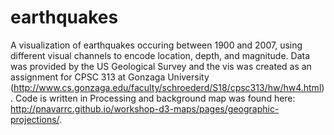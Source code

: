 # earthquakes

A visualization of earthquakes occuring between 1900 and 2007, using different visual channels to encode location, depth, and magnitude. Data was provided by  the US Geological Survey and the vis was created as an assignment for CPSC 313 at Gonzaga University (http://www.cs.gonzaga.edu/faculty/schroederd/S18/cpsc313/hw/hw4.html). Code is written in Processing and background map was found here: http://pnavarrc.github.io/workshop-d3-maps/pages/geographic-projections/. 
